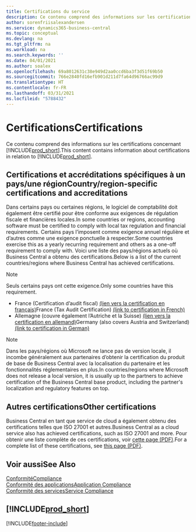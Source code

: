 ```yaml
---
title: Certifications du service
description: Ce contenu comprend des informations sur les certifications concernant Business Central.
author: sorenfriisalexandersen
ms.service: dynamics365-business-central
ms.topic: conceptual
ms.devlang: na
ms.tgt_pltfrm: na
ms.workload: na
ms.search.keywords: ''
ms.date: 04/01/2021
ms.author: soalex
ms.openlocfilehash: 69a8012631c38e949d2aa0ccd6ba3f3d51f69b50
ms.sourcegitcommit: 766e2840fd16efb901d211d7fa64d96766ac99d9
ms.translationtype: HT
ms.contentlocale: fr-FR
ms.lasthandoff: 03/31/2021
ms.locfileid: "5788432"
---
```

# <a name="certifications"></a><span data-ttu-id="1279f-103">Certifications</span><span class="sxs-lookup"><span data-stu-id="1279f-103">Certifications</span></span>

<span data-ttu-id="1279f-104">Ce contenu comprend des informations sur les certifications concernant [!INCLUDE[prod_short](../includes/prod_short.md)].</span><span class="sxs-lookup"><span data-stu-id="1279f-104">This content contains information about certifications in relation to [!INCLUDE[prod_short](../includes/prod_short.md)].</span></span>  

## <a name="countryregion-specific-certifications-and-accreditations"></a><span data-ttu-id="1279f-105">Certifications et accréditations spécifiques à un pays/une région</span><span class="sxs-lookup"><span data-stu-id="1279f-105">Country/region-specific certifications and accreditations</span></span>

<span data-ttu-id="1279f-106">Dans certains pays ou certaines régions, le logiciel de comptabilité doit également être certifié pour être conforme aux exigences de régulation fiscale et financières locales.</span><span class="sxs-lookup"><span data-stu-id="1279f-106">In some countries or regions, accounting software must be certified to comply with local tax regulation and financial requirements.</span></span> <span data-ttu-id="1279f-107">Certains pays l’imposent comme exigence annuel régulière et d’autres comme une exigence ponctuelle à respecter.</span><span class="sxs-lookup"><span data-stu-id="1279f-107">Some countries exercise this as a yearly recurring requirement and others as a one-off requirement to comply with.</span></span> <span data-ttu-id="1279f-108">Voici une liste des pays/régions actuels où Business Central a obtenu des certifications.</span><span class="sxs-lookup"><span data-stu-id="1279f-108">Below is a list of the current countries/regions where Business Central has achieved certifications.</span></span>

> [!NOTE]
> <span data-ttu-id="1279f-109">Seuls certains pays ont cette exigence.</span><span class="sxs-lookup"><span data-stu-id="1279f-109">Only some countries have this requirement.</span></span>

- <span data-ttu-id="1279f-110">France (Certification d’audit fiscal) [(lien vers la certification en français)](https://certificates.infocert.org/#)</span><span class="sxs-lookup"><span data-stu-id="1279f-110">France (Tax Audit Certification) [(link to certification in French)](https://certificates.infocert.org/#)</span></span><!--(https://certificates.infocert.org/certificates/CERTIF-07-181-R16.pdf)-->  
- <span data-ttu-id="1279f-111">Allemagne (couvre également l’Autriche et la Suisse) [(lien vers la certification en allemand)](https://www.bdo.de/de-de/themen/softwarebescheinungen/bdo/microsoft-dynamics-365-business-central)</span><span class="sxs-lookup"><span data-stu-id="1279f-111">Germany (also covers Austria and Switzerland) [(link to certification in German)](https://www.bdo.de/de-de/themen/softwarebescheinungen/bdo/microsoft-dynamics-365-business-central)</span></span>  

> [!NOTE]  
> <span data-ttu-id="1279f-112">Dans les pays/régions où Microsoft ne lance pas de version locale, il incombe généralement aux partenaires d’obtenir la certification du produit de base de Business Central avec la localisation du partenaire et les fonctionnalités réglementaires en plus.</span><span class="sxs-lookup"><span data-stu-id="1279f-112">In countries/regions where Microsoft does not release a local version, it is usually up to the partners to achieve certification of the Business Central base product, including the partner's localization and regulatory features on top.</span></span>

## <a name="other-certifications"></a><span data-ttu-id="1279f-113">Autres certifications</span><span class="sxs-lookup"><span data-stu-id="1279f-113">Other certifications</span></span>

<span data-ttu-id="1279f-114">Business Central en tant que service de cloud a également obtenu des certifications telles que ISO 27001 et autres.</span><span class="sxs-lookup"><span data-stu-id="1279f-114">Business Central as a cloud service also has achieved certifications, such as ISO 27001 and more.</span></span> <span data-ttu-id="1279f-115">Pour obtenir une liste complète de ces certifications, voir [cette page (PDF)](https://aka.ms/d365-compliance-list).</span><span class="sxs-lookup"><span data-stu-id="1279f-115">For a complete list of these certifications, see [this page (PDF)](https://aka.ms/d365-compliance-list).</span></span>

## <a name="see-also"></a><span data-ttu-id="1279f-116">Voir aussi</span><span class="sxs-lookup"><span data-stu-id="1279f-116">See Also</span></span>

[<span data-ttu-id="1279f-117">Conformité</span><span class="sxs-lookup"><span data-stu-id="1279f-117">Compliance</span></span>](compliance-overview.md)  
[<span data-ttu-id="1279f-118">Conformité des applications</span><span class="sxs-lookup"><span data-stu-id="1279f-118">Application Compliance</span></span>](compliance-application-compliance.md)  
[<span data-ttu-id="1279f-119">Conformité des services</span><span class="sxs-lookup"><span data-stu-id="1279f-119">Service Compliance</span></span>](compliance-service-compliance.md)  

## [!INCLUDE[prod_short](../includes/free_trial_md.md)]  


[!INCLUDE[footer-include](../includes/footer-banner.md)]